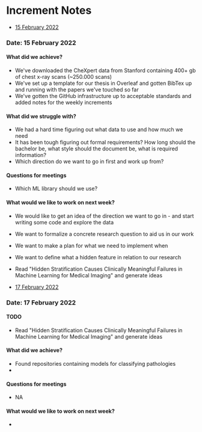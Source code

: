 # Increment Notes

* [15 February 2022](#date-15-february-2022)

### Date: 15 February 2022

#### What did we achieve?

* We've downloaded the CheXpert data from Stanford containing 400+ gb of chest x-ray scans (~250.000 scans)
* We've set up a template for our thesis in Overleaf and gotten BibTex up and running with the papers we've touched so far
* We've gotten the GitHub infrastructure up to acceptable standards and added notes for the weekly increments

#### What did we struggle with?

* We had a hard time figuring out what data to use and how much we need
* It has been tough figuring out formal requirements? How long should the bachelor be, what style should the document be, what is required information?
* Which direction do we want to go in first and work up from?

#### Questions for meetings

* Which ML library should we use?

#### What would we like to work on next week?

* We would like to get an idea of the direction we want to go in - and start writing some code and explore the data
* We want to formalize a concrete research question to aid us in our work
* We want to make a plan for what we need to implement when
* We want to define what a hidden feature in relation to our research
* Read "Hidden Stratification Causes Clinically Meaningful
Failures in Machine Learning for Medical Imaging" and generate ideas



* [17 February 2022](#date-17-february-2022)

### Date: 17 February 2022


#### TODO
* Read "Hidden Stratification Causes Clinically Meaningful
Failures in Machine Learning for Medical Imaging" and generate ideas


#### What did we achieve?
* Found repositories containing models for classifying pathologies
* 


#### Questions for meetings
* NA


#### What would we like to work on next week?
* 
